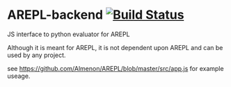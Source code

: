 # AREPL-backend [![Build Status](https://travis-ci.org/Almenon/AREPL-backend.svg?branch=master)](https://travis-ci.org/Almenon/AREPL)

JS interface to python evaluator for AREPL

Although it is meant for AREPL, it is not dependent upon AREPL and can be used by any project.

see https://github.com/Almenon/AREPL/blob/master/src/app.js for example useage.
